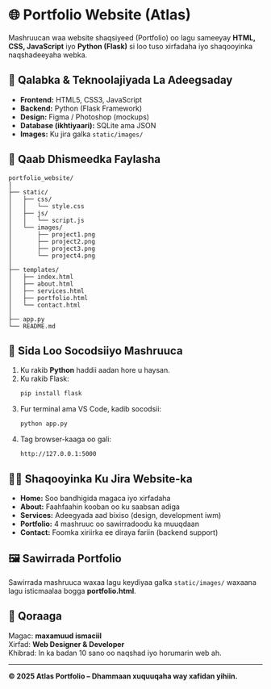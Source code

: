 # 🌐 Portfolio Website (Atlas)

Mashruucan waa website shaqsiyeed (Portfolio) oo lagu sameeyay **HTML, CSS, JavaScript** iyo **Python (Flask)** si loo tuso xirfadaha iyo shaqooyinka naqshadeeyaha webka.

## 🧰 Qalabka & Teknoolajiyada La Adeegsaday
- **Frontend:** HTML5, CSS3, JavaScript  
- **Backend:** Python (Flask Framework)  
- **Design:** Figma / Photoshop (mockups)  
- **Database (ikhtiyaari):** SQLite ama JSON  
- **Images:** Ku jira galka `static/images/`

## 📂 Qaab Dhismeedka Faylasha
```
portfolio_website/
│
├── static/
│   ├── css/
│   │   └── style.css
│   ├── js/
│   │   └── script.js
│   └── images/
│       ├── project1.png
│       ├── project2.png
│       ├── project3.png
│       └── project4.png
│
├── templates/
│   ├── index.html
│   ├── about.html
│   ├── services.html
│   ├── portfolio.html
│   └── contact.html
│
├── app.py
└── README.md
```

## 🚀 Sida Loo Socodsiiyo Mashruuca
1. Ku rakib **Python** haddii aadan hore u haysan.  
2. Ku rakib Flask:
   ```bash
   pip install flask
   ```
3. Fur terminal ama VS Code, kadib socodsii:
   ```bash
   python app.py
   ```
4. Tag browser-kaaga oo gali:
   ```
   http://127.0.0.1:5000
   ```

## 🧑‍💻 Shaqooyinka Ku Jira Website-ka
- **Home:** Soo bandhigida magaca iyo xirfadaha  
- **About:** Faahfaahin kooban oo ku saabsan adiga  
- **Services:** Adeegyada aad bixiso (design, development iwm)  
- **Portfolio:** 4 mashruuc oo sawirradoodu ka muuqdaan  
- **Contact:** Foomka xiriirka ee diraya fariin (backend support)

## 🖼️ Sawirrada Portfolio
Sawirrada mashruuca waxaa lagu keydiyaa galka `static/images/` waxaana lagu isticmaalaa bogga **portfolio.html**.

## 💬 Qoraaga
Magac: **maxamuud ismaciil**  
Xirfad: **Web Designer & Developer**  
Khibrad: In ka badan 10 sano oo naqshad iyo horumarin web ah.

---

**© 2025 Atlas Portfolio – Dhammaan xuquuqaha way xafidan yihiin.**
